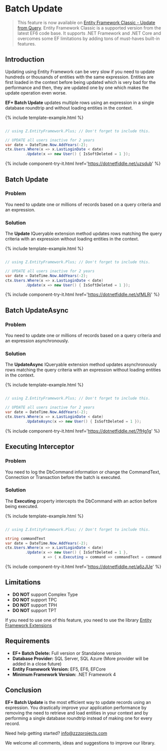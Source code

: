 # Batch Update

> This feature is now available on [Entity Framework Classic - Update from Query](http://entityframework-classic.net/update-from-query). Entity Framework Classic is a supported version from the latest EF6 code base. It supports .NET Framework and .NET Core and overcomes some EF limitations by adding tons of must-haves built-in features.

## Introduction

Updating using Entity Framework can be very slow if you need to update hundreds or thousands of entities with the same expression. Entities are first loaded in the context before being updated which is very bad for the performance and then, they are updated one by one which makes the update operation even worse.

**EF+ Batch Update** updates multiple rows using an expression in a single database roundtrip and without loading entities in the context.

{% include template-example.html %} 
```csharp

// using Z.EntityFramework.Plus; // Don't forget to include this.

// UPDATE all users inactive for 2 years
var date = DateTime.Now.AddYears(-2);
ctx.Users.Where(x => x.LastLoginDate < date)
         .Update(x => new User() { IsSoftDeleted = 1 });

```
{% include component-try-it.html href='https://dotnetfiddle.net/uzsdub' %}

## Batch Update

### Problem

You need to update one or millions of records based on a query criteria and an expression.

### Solution

The **Update** IQueryable extension method updates rows matching the query criteria with an expression without loading entities in the context.

{% include template-example.html %} 
```csharp

// using Z.EntityFramework.Plus; // Don't forget to include this.

// UPDATE all users inactive for 2 years
var date = DateTime.Now.AddYears(-2);
ctx.Users.Where(x => x.LastLoginDate < date)
         .Update(x => new User() { IsSoftDeleted = 1 });

```
{% include component-try-it.html href='https://dotnetfiddle.net/sfMLRj' %}

## Batch UpdateAsync

### Problem

You need to update one or millions of records based on a query criteria and an expression asynchronously.

### Solution

The **UpdateAsync** IQueryable extension method updates asynchronously rows matching the query criteria with an expression without loading entities in the context.

{% include template-example.html %} 
```csharp

// using Z.EntityFramework.Plus; // Don't forget to include this.

// UPDATE all users inactive for 2 years
var date = DateTime.Now.AddYears(-2);
ctx.Users.Where(x => x.LastLoginDate < date)
         .UpdateAsync(x => new User() { IsSoftDeleted = 1 });

```
{% include component-try-it.html href='https://dotnetfiddle.net/7fHg1g' %}

## Executing Interceptor

### Problem

You need to log the DbCommand information or change the CommandText, Connection or Transaction before the batch is executed.

### Solution

The **Executing** property intercepts the DbCommand with an action before being executed.

{% include template-example.html %} 
```csharp

// using Z.EntityFramework.Plus; // Don't forget to include this.

string commandText
var date = DateTime.Now.AddYears(-2);
ctx.Users.Where(x => x.LastLoginDate < date)
         .Update(x => new User() { IsSoftDeleted = 1 },
                 x => { x.Executing = command => commandText = command.CommandText; });

```
{% include component-try-it.html href='https://dotnetfiddle.net/a6zJUe' %}

## Limitations

 - **DO NOT** support Complex Type
 - **DO NOT** support TPC
 - **DO NOT** support TPH
 - **DO NOT** support TPT
 
  If you need to use one of this feature, you need to use the library [Entity Framework Extensions](https://entityframework-extensions.net/)

## Requirements

- **EF+ Batch Delete:** Full version or Standalone version
- **Database Provider:** SQL Server, SQL Azure (More provider will be added in a close future)
- **Entity Framework Version:** EF5, EF6, EFCore
- **Minimum Framework Version:** .NET Framework 4

## Conclusion

**EF+ Batch Update** is the most efficient way to update records using an expression. You drastically improve your application performance by removing the need to retrieve and load entities in your context and by performing a single database roundtrip instead of making one for every record.

Need help getting started? [info@zzzprojects.com](mailto:info@zzzprojects.com)

We welcome all comments, ideas and suggestions to improve our library.
